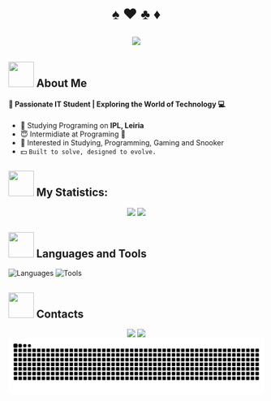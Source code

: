 
# <p align="center"> :spades: :hearts: :clubs: :diamonds: </p>

<div align="center">
    <img src="https://readme-typing-svg.demolab.com?font=JetBrains+Mono&pause=1000&color=a4fff7&center=true&random=false&width=450&lines=Hello+World!!;My+name+is+R%C3%BAben+Gomes">
</div>

## <img src="https://raw.githubusercontent.com/nixin72/nixin72/master/wave.gif" width="50px" height="50px"/> About Me

#### :rose: Passionate IT Student | Exploring the World of Technology :computer: 
- :school: Studying Programing on **IPL, Leiria**
- :innocent: Intermidiate at Programing :penguin:
- :cookie: Interested in Studying, Programming, Gaming and Snooker
- :dollar: `Built to solve, designed to evolve.`

<!-- Add the Statistic-->

## <img src="https://media.giphy.com/media/v1.Y2lkPTc5MGI3NjExdmI5d2V3NXBnbHE0N2x5emlyNm9mdHl1bzBkZXlvMzFoam81bDd0bSZlcD12MV9pbnRlcm5hbF9naWZfYnlfaWQmY3Q9ZQ/H4cBu6XqKJtGujEXll/giphy.gif" width="50px" height="50px" /> My Statistics:
<div align="center">
    <img src="https://github-readme-stats.vercel.app/api?username=RubinhoGomes&theme=vue-dark&show_icons=true&hide_border=true&count_private=true"/>
    <img src="https://github-readme-streak-stats.herokuapp.com/?user=RubinhoGomes&theme=vue-dark&hide_border=true" />
</div>


<!-- Languages and Tools, To add, search the respective icon on 
https://github.com/tandpfun/skill-icons?tab=readme-ov-file#icons-list -->

## <img src="https://media2.giphy.com/media/QssGEmpkyEOhBCb7e1/giphy.gif?cid=ecf05e47a0n3gi1bfqntqmob8g9aid1oyj2wr3ds3mg700bl&rid=giphy.gif" width="50px" height="50px" /> Languages and Tools

<img src="https://skillicons.dev/icons?i=bash,c,cpp,cs,py,java,html,css,js,php,jquery,mysql,sqlite,md" alt="Languages"/>

<img src="https://skillicons.dev/icons?i=vscode,atom,vim,neovim,linux,git,dotnet,docker,cmake,bootstrap,laravel,arduino,raspberrypi" alt="Tools" />


<!-- Contacts, same as before, search the icon add the respective information and make sure everything is running well -->

## <img src="https://media.giphy.com/media/v1.Y2lkPTc5MGI3NjExaHl4MTIybmQ4YTR4N3Q2MnpiN252YXZ0dzh5bnB3ZmYxMWowajFmayZlcD12MV9pbnRlcm5hbF9naWZfYnlfaWQmY3Q9ZQ/VIWVhLsuxwBPtLYX8k/giphy.gif" width="50px" height="50px" /> Contacts
<div align="center">
<!-- LinkedIn -->
<a href="https://www.linkedin.com/in/r%C3%BAben-gomes-b25a9a295/"><img src="https://skillicons.dev/icons?i=linkedin"/></a>
<!-- Discord -->
<a href=""> <img src="https://skillicons.dev/icons?i=discord" /></a>
<!-- Instagram -->
<!-- X / Twitter -->
<!-- My Portefolio -->
</div>

<!-- Snake Game -->

<img src="https://raw.githubusercontent.com/RubinhoGomes/RubinhoGomes/output/snake.svg" alt="Snake Game"/>

